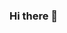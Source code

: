 ### Hi there 👋

<!--
**Pragati-Hiwarale/Pragati-Hiwarale** is a ✨ _special_ ✨ repository because its `README.md` (this file) appears on your GitHub profile.

Here are some ideas to get you started:

- 🌱 I’m currently learning Manual testing.
- 👯 I’m looking to collaborate on testing...
- 🤔 I’m looking for help with ...
- 💬 Ask me about ...
- 📫 How to reach me: pragatihiwarale08@gmail.com..
- 😄 Pronouns: ...
- ⚡ Fun fact: .
-->
